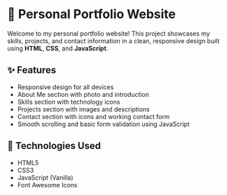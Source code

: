 # 💼 Personal Portfolio Website

Welcome to my personal portfolio website! This project showcases my skills, projects, and contact information in a clean, responsive design built using **HTML**, **CSS**, and **JavaScript**.


## ✨ Features

- Responsive design for all devices
- About Me section with photo and introduction
- Skills section with technology icons
- Projects section with images and descriptions
- Contact section with icons and working contact form
- Smooth scrolling and basic form validation using JavaScript

## 🚀 Technologies Used

- HTML5
- CSS3
- JavaScript (Vanilla)
- Font Awesome Icons
